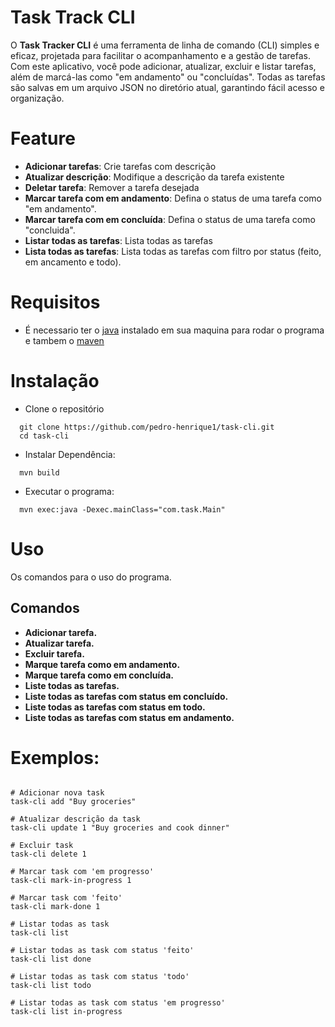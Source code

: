 # Task Track CLI

O **Task Tracker CLI** é uma ferramenta de linha de comando (CLI) simples e eficaz, projetada para facilitar o
acompanhamento e a gestão de tarefas. Com este aplicativo, você pode adicionar, atualizar, excluir e listar tarefas,
além de marcá-las como "em andamento" ou "concluídas". Todas as tarefas são salvas em um arquivo JSON no diretório
atual, garantindo fácil acesso e organização.

# Feature

- **Adicionar tarefas**: Crie tarefas com descrição
- **Atualizar descrição**: Modifique a descrição da tarefa existente
- **Deletar tarefa**: Remover a tarefa desejada
- **Marcar tarefa com em andamento**: Defina o status de uma tarefa como "em andamento".
- **Marcar tarefa com em concluída**: Defina o status de uma tarefa como "concluida".
- **Listar todas as tarefas**: Lista todas as tarefas
- **Lista todas as tarefas**: Lista todas as tarefas com filtro por status (feito, em ancamento e todo).

# Requisitos

- É necessario ter o  [java](https://www.java.com/download/ie_manual.jsp) instalado em sua maquina para rodar o
  programa e tambem o [maven](https://maven.apache.org/install.html)

# Instalação

- Clone o repositório

```git
  git clone https://github.com/pedro-henrique1/task-cli.git
  cd task-cli
```

- Instalar Dependência:

```
  mvn build
```

- Executar o programa:

```
  mvn exec:java -Dexec.mainClass="com.task.Main"
```

# Uso

Os comandos para o uso do programa.

## Comandos

- **Adicionar tarefa.**
- **Atualizar tarefa.**
- **Excluir tarefa.**
- **Marque tarefa como em andamento.**
- **Marque tarefa como em concluída.**
- **Liste todas as tarefas.**
- **Liste todas as tarefas com status em concluído.**
- **Liste todas as tarefas com status em todo.**
- **Liste todas as tarefas com status em andamento.**

# Exemplos:

```

# Adicionar nova task
task-cli add "Buy groceries"

# Atualizar descrição da task
task-cli update 1 "Buy groceries and cook dinner"

# Excluir task
task-cli delete 1

# Marcar task com 'em progresso' 
task-cli mark-in-progress 1

# Marcar task com 'feito' 
task-cli mark-done 1

# Listar todas as task
task-cli list

# Listar todas as task com status 'feito'
task-cli list done

# Listar todas as task com status 'todo'
task-cli list todo

# Listar todas as task com status 'em progresso'
task-cli list in-progress


```






